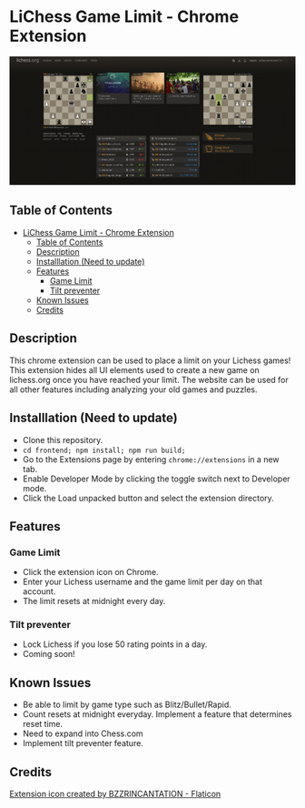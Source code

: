 # LiChess Game Limit - Chrome Extension

![Screenshot](images/main.png)

## Table of Contents

- [LiChess Game Limit - Chrome Extension](#lichess-game-limit---chrome-extension)
  - [Table of Contents](#table-of-contents)
  - [Description](#description)
  - [Installlation (Need to update)](#installlation-need-to-update)
  - [Features](#features)
    - [Game Limit](#game-limit)
    - [Tilt preventer](#tilt-preventer)
  - [Known Issues](#known-issues)
  - [Credits](#credits)

## Description

This chrome extension can be used to place a limit on your Lichess games! This extension hides all UI elements used to create a new game on lichess.org once you have reached your limit. The website can be used for all other features including analyzing your old games and puzzles.

## Installlation (Need to update)

- Clone this repository.
- `cd frontend; npm install; npm run build;`
- Go to the Extensions page by entering `chrome://extensions` in a new tab.
- Enable Developer Mode by clicking the toggle switch next to Developer mode.
- Click the Load unpacked button and select the extension directory.

## Features

### Game Limit

- Click the extension icon on Chrome.
- Enter your Lichess username and the game limit per day on that account.
- The limit resets at midnight every day.

### Tilt preventer

- Lock Lichess if you lose 50 rating points in a day.
- Coming soon!

## Known Issues

- Be able to limit by game type such as Blitz/Bullet/Rapid.
- Count resets at midnight everyday. Implement a feature that determines reset time.
- Need to expand into Chess.com
- Implement tilt preventer feature.

## Credits

<a href="https://www.flaticon.com/free-icons/checkmate" title="checkmate icons">Extension icon created by BZZRINCANTATION - Flaticon</a>
